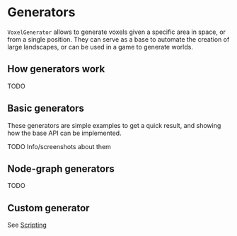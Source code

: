 Generators
=============

`VoxelGenerator` allows to generate voxels given a specific area in space, or from a single position. They can serve as a base to automate the creation of large landscapes, or can be used in a game to generate worlds.


How generators work
----------------------

TODO


Basic generators
-------------------

These generators are simple examples to get a quick result, and showing how the base API can be implemented.

TODO Info/screenshots about them


Node-graph generators
----------------------

TODO


Custom generator
-----------------

See [Scripting](scripting.md)
